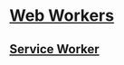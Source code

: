 # [Web Workers](https://segmentfault.com/a/1190000017578650)

## [Service Worker](https://segmentfault.com/a/1190000017749922)

